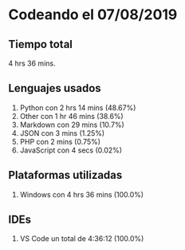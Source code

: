 # Codeando el 07/08/2019

## Tiempo total
4 hrs 36 mins.

## Lenguajes usados
1. Python con 2 hrs 14 mins (48.67%)
1. Other con 1 hr 46 mins (38.6%)
1. Markdown con 29 mins (10.7%)
1. JSON con 3 mins (1.25%)
1. PHP con 2 mins (0.75%)
1. JavaScript con 4 secs (0.02%)

## Plataformas utilizadas
1. Windows con 4 hrs 36 mins (100.0%)

## IDEs
1. VS Code un total de 4:36:12 (100.0%)
